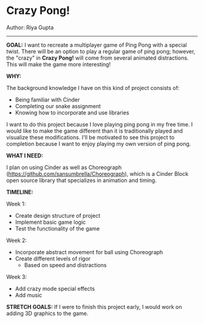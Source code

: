 # Crazy Pong!

Author: Riya Gupta

---
**GOAL:**
I want to recreate a multiplayer game of Ping Pong with a special twist. There will be an option to play a regular game of ping pong; however, the "crazy" in **Crazy Pong!** will come from several animated distractions. This will make the game more interesting!

**WHY:** 

The background knowledge I have on this kind of project consists of:
* Being familiar with Cinder
* Completing our snake assignment
* Knowing how to incorporate and use libraries

I want to do this project because I love playing ping pong in my free time. I would like to make the game different than it is traditionally played and visualize these modifications. I'll be motivated to see this project to completion because I want to enjoy playing my own version of ping pong. 

**WHAT I NEED:**

I plan on using Cinder as well as Choreograph (https://github.com/sansumbrella/Choreograph), which is a Cinder Block open source library that specializes in animation and timing.

**TIMELINE:**

Week 1:
* Create design structure of project
* Implement basic game logic
* Test the functionality of the game

Week 2:
* Incorporate abstract movement for ball using Choreograph
* Create different levels of rigor 
    * Based on speed and distractions

Week 3:
* Add crazy mode special effects
* Add music

**STRETCH GOALS:**
If I were to finish this project early, I would work on adding 3D graphics to the game.
